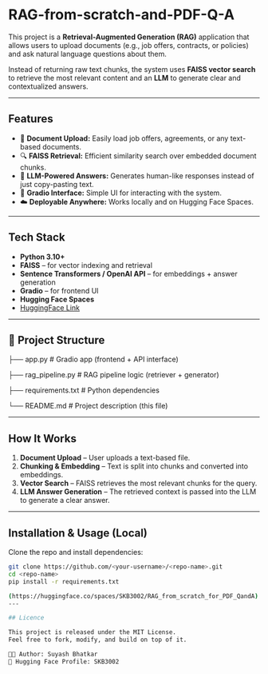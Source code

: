 # RAG-from-scratch-and-PDF-Q-A

This project is a **Retrieval-Augmented Generation (RAG)** application that allows users to upload documents (e.g., job offers, contracts, or policies) and ask natural language questions about them.

Instead of returning raw text chunks, the system uses **FAISS vector search** to retrieve the most relevant content and an **LLM** to generate clear and contextualized answers.

---

## Features
- 📂 **Document Upload:** Easily load job offers, agreements, or any text-based documents.  
- 🔍 **FAISS Retrieval:** Efficient similarity search over embedded document chunks.  
- 🧠 **LLM-Powered Answers:** Generates human-like responses instead of just copy-pasting text.  
- 🎨 **Gradio Interface:** Simple UI for interacting with the system.  
- ☁️ **Deployable Anywhere:** Works locally and on Hugging Face Spaces.  

---

## Tech Stack
- **Python 3.10+**
- **FAISS** – for vector indexing and retrieval
- **Sentence Transformers / OpenAI API** – for embeddings + answer generation
- **Gradio** – for frontend UI
- **Hugging Face Spaces**
- [HuggingFace Link](https://huggingface.co/spaces/SKB3002/RAG_from_scratch_for_PDF_QandA)

---

## 📂 Project Structure

├── app.py # Gradio app (frontend + API interface)

├── rag_pipeline.py # RAG pipeline logic (retriever + generator)

├── requirements.txt # Python dependencies

└── README.md # Project description (this file)

---

## How It Works
1. **Document Upload** – User uploads a text-based file.  
2. **Chunking & Embedding** – Text is split into chunks and converted into embeddings.  
3. **Vector Search** – FAISS retrieves the most relevant chunks for the query.  
4. **LLM Answer Generation** – The retrieved context is passed into the LLM to generate a clear answer.  

---

## Installation & Usage (Local)
Clone the repo and install dependencies:
```bash
git clone https://github.com/<your-username>/<repo-name>.git
cd <repo-name>
pip install -r requirements.txt

(https://huggingface.co/spaces/SKB3002/RAG_from_scratch_for_PDF_QandA)
---

## Licence

This project is released under the MIT License.
Feel free to fork, modify, and build on top of it.

👨‍💻 Author: Suyash Bhatkar
🔗 Hugging Face Profile: SKB3002
